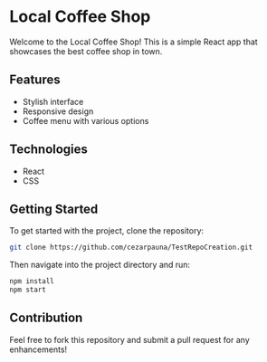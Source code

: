 # Local Coffee Shop

Welcome to the Local Coffee Shop! This is a simple React app that showcases the best coffee shop in town.

## Features
- Stylish interface
- Responsive design
- Coffee menu with various options

## Technologies
- React
- CSS

## Getting Started
To get started with the project, clone the repository:

```bash
git clone https://github.com/cezarpauna/TestRepoCreation.git
```

Then navigate into the project directory and run:

```bash
npm install
npm start
```

## Contribution
Feel free to fork this repository and submit a pull request for any enhancements!
